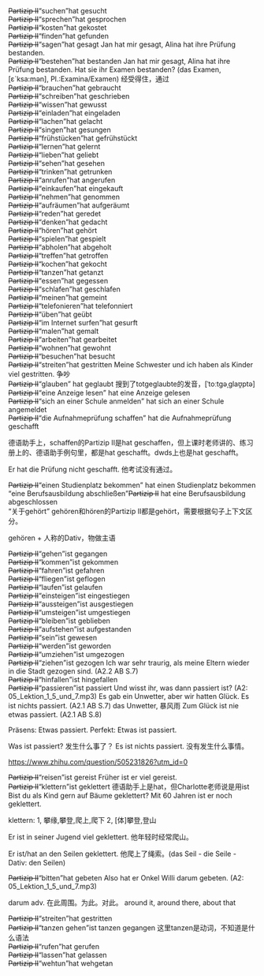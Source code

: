 <div class="QSA" swap><S>Partizip II</S><Q>suchen</Q><A>hat gesucht</A></div>
<div class="QSA" swap><S>Partizip II</S><Q>sprechen</Q><A>hat gesprochen</A></div>
<div class="QSA" swap><S>Partizip II</S><Q>kosten</Q><A>hat gekostet</A></div>
<div class="QSA" swap><S>Partizip II</S><Q>finden</Q><A>hat gefunden</A></div>
<div class="QSA" swap><S>Partizip II</S><Q>sagen</Q><A>hat gesagt
Jan hat mir gesagt, Alina hat ihre Prüfung bestanden.
</A></div>
<div class="QSA" swap><S>Partizip II</S><Q>bestehen</Q><A>hat bestanden
Jan hat mir gesagt, Alina hat ihre Prüfung bestanden.
Hat sie ihr Examen bestanden? (das Examen, [ε`ksa:mən], Pl.:Examina/Examen)
经受得住，通过
</A></div>
<div class="QSA" swap><S>Partizip II</S><Q>brauchen</Q><A>hat gebraucht</A></div>
<div class="QSA" swap><S>Partizip II</S><Q>schreiben</Q><A>hat geschrieben</A></div>
<div class="QSA" swap><S>Partizip II</S><Q>wissen</Q><A>hat gewusst</A></div>
<div class="QSA" swap><S>Partizip II</S><Q>einladen</Q><A>hat eingeladen</A></div>
<div class="QSA" swap><S>Partizip II</S><Q>lachen</Q><A>hat gelacht</A></div>
<div class="QSA" swap><S>Partizip II</S><Q>singen</Q><A>hat gesungen</A></div>
<div class="QSA" swap><S>Partizip II</S><Q>frühstücken</Q><A>hat gefrühstückt</A></div>
<div class="QSA" swap><S>Partizip II</S><Q>lernen</Q><A>hat gelernt</A></div>
<div class="QSA" swap><S>Partizip II</S><Q>lieben</Q><A>hat geliebt</A></div>
<div class="QSA" swap><S>Partizip II</S><Q>sehen</Q><A>hat gesehen</A></div>
<div class="QSA" swap><S>Partizip II</S><Q>trinken</Q><A>hat getrunken</A></div>
<div class="QSA" swap><S>Partizip II</S><Q>anrufen</Q><A>hat angerufen</A></div>
<div class="QSA" swap><S>Partizip II</S><Q>einkaufen</Q><A>hat eingekauft</A></div>
<div class="QSA" swap><S>Partizip II</S><Q>nehmen</Q><A>hat genommen</A></div>
<div class="QSA" swap><S>Partizip II</S><Q>aufräumen</Q><A>hat aufgeräumt</A></div>
<div class="QSA" swap><S>Partizip II</S><Q>reden</Q><A>hat geredet</A></div>
<div class="QSA" swap><S>Partizip II</S><Q>denken</Q><A>hat gedacht</A></div>
<div class="QSA" swap><S>Partizip II</S><Q>hören</Q><A>hat gehört</A></div>
<div class="QSA" swap><S>Partizip II</S><Q>spielen</Q><A>hat gespielt</A></div>
<div class="QSA" swap><S>Partizip II</S><Q>abholen</Q><A>hat abgeholt</A></div>
<div class="QSA" swap><S>Partizip II</S><Q>treffen</Q><A>hat getroffen</A></div>
<div class="QSA" swap><S>Partizip II</S><Q>kochen</Q><A>hat gekocht</A></div>
<div class="QSA" swap><S>Partizip II</S><Q>tanzen</Q><A>hat getanzt</A></div>
<div class="QSA" swap><S>Partizip II</S><Q>essen</Q><A>hat gegessen</A></div>
<div class="QSA" swap><S>Partizip II</S><Q>schlafen</Q><A>hat geschlafen</A></div>
<div class="QSA" swap><S>Partizip II</S><Q>meinen</Q><A>hat gemeint</A></div>
<div class="QSA" swap><S>Partizip II</S><Q>telefonieren</Q><A>hat telefonniert</A></div>
<div class="QSA" swap><S>Partizip II</S><Q>üben</Q><A>hat geübt</A></div>
<div class="QSA" swap><S>Partizip II</S><Q>im Internet surfen</Q><A>hat gesurft</A></div>
<div class="QSA" swap><S>Partizip II</S><Q>malen</Q><A>hat gemalt</A></div>
<div class="QSA" swap><S>Partizip II</S><Q>arbeiten</Q><A>hat gearbeitet</A></div>
<div class="QSA" swap><S>Partizip II</S><Q>wohnen</Q><A>hat gewohnt</A></div>
<div class="QSA" swap><S>Partizip II</S><Q>besuchen</Q><A>hat besucht</A></div>
<div class="QSA" swap><S>Partizip II</S><Q>streiten</Q><A>hat gestritten
Meine Schwester und ich haben als Kinder viel gestritten.  争吵</A></div>
<div class="QSA" swap><S>Partizip II</S><Q>glauben</Q><A>
hat geglaubt
搜到了totgeglaubte的发音，[ˈtoːtgəˌglaʊ̯ptə]
</A></div>

<div class="QSA" swap><S>Partizip II</S><Q>eine Anzeige lesen</Q><A>
hat eine Anzeige gelesen</A></div>
<div class="QSA" swap><S>Partizip II</S><Q>sich an einer Schule anmelden</Q><A>
hat sich an einer Schule angemeldet</A></div>
<div class="QSA" swap><S>Partizip II</S><Q>die Aufnahmeprüfung schaffen</Q><A>
hat die Aufnahmeprüfung geschafft

德语助手上，schaffen的Partizip II是hat geschaffen，但上课时老师讲的、练习册上的、德语助手例句里，都是hat geschafft。dwds上也是hat geschafft。

Er hat die Prüfung nicht geschafft.
他考试没有通过。</A></div>
<div class="QSA" swap><S>Partizip II</S><Q>einen Studienplatz bekommen</Q><A>
hat einen Studienplatz bekommen</A></div>
<div class="QSA"><Q>eine Berufsausbildung abschließen</Q><S>Partizip II</S><A>
hat eine Berufsausbildung abgeschlossen</A></div>

<div class="QSA"><Q>关于gehört</Q><S></S><A>
gehören和hören的Partizip II都是gehört，需要根据句子上下文区分。

gehören + 人称的Dativ，物做主语
</A></div>

<div class="QSA"><S>Partizip II</S><Q>gehen</Q><A>ist gegangen</A></div>
<div class="QSA"><S>Partizip II</S><Q>kommen</Q><A>ist gekommen</A></div>
<div class="QSA"><S>Partizip II</S><Q>fahren</Q><A>ist gefahren</A></div>
<div class="QSA"><S>Partizip II</S><Q>fliegen</Q><A>ist geflogen</A></div>
<div class="QSA"><S>Partizip II</S><Q>laufen</Q><A>ist gelaufen</A></div>
<div class="QSA"><S>Partizip II</S><Q>einsteigen</Q><A>ist eingestiegen</A></div>
<div class="QSA"><S>Partizip II</S><Q>aussteigen</Q><A>ist ausgestiegen</A></div>
<div class="QSA"><S>Partizip II</S><Q>umsteigen</Q><A>ist umgestiegen</A></div>
<div class="QSA"><S>Partizip II</S><Q>bleiben</Q><A>ist geblieben</A></div>
<div class="QSA"><S>Partizip II</S><Q>aufstehen</Q><A>ist aufgestanden</A></div>
<div class="QSA"><S>Partizip II</S><Q>sein</Q><A>ist gewesen</A></div>
<div class="QSA"><S>Partizip II</S><Q>werden</Q><A>ist geworden</A></div>
<div class="QSA"><S>Partizip II</S><Q>umziehen</Q><A>ist umgezogen</A></div>
<div class="QSA"><S>Partizip II</S><Q>ziehen</Q><A>ist gezogen
Ich war sehr traurig, als meine Eltern wieder in die Stadt gezogen sind.  (A2.2 AB S.7)
</A></div>
<div class="QSA"><S>Partizip II</S><Q>hinfallen</Q><A>ist hingefallen</A></div>
<div class="QSA"><S>Partizip II</S><Q>passieren</Q><A>ist passiert
Und wisst ihr, was dann passiert ist? (A2: 05_Lektion_1_5_und_7.mp3)
Es gab ein Unwetter, aber wir hatten Glück. Es ist nichts passiert. (A2.1 AB S.7)
das Unwetter, 暴风雨
Zum Glück ist nie etwas passiert. (A2.1 AB S.8)

Präsens: Etwas passiert.
Perfekt: Etwas ist passiert.

Was ist passiert? 发生什么事了？
Es ist nichts passiert. 没有发生什么事情。

https://www.zhihu.com/question/505231826?utm_id=0
</A></div>

<div class="QSA"><S>Partizip II</S><Q>reisen</Q><A>ist gereist
Früher ist er viel gereist.</A></div>
<div class="QSA"><S>Partizip II</S><Q>klettern</Q><A>ist geklettert
德语助手上是hat，但Charlotte老师说是用ist
Bist du als Kind gern auf Bäume geklettert?
Mit 60 Jahren ist er noch geklettert.

klettern:
1, 攀缘,攀登,爬上,爬下
2, [体]攀登,登山

Er ist in seiner Jugend viel geklettert.
他年轻时经常爬山。

Er ist/hat an den Seilen geklettert.
他爬上了绳索。(das Seil - die Seile - Dativ: den Seilen)
</A></div>

<div class="QSA" swap><S>Partizip II</S><Q>bitten</Q><A>hat gebeten
Also hat er Onkel Willi darum gebeten. (A2: 05_Lektion_1_5_und_7.mp3)

darum
adv. 在此周围。为此。对此。
around it, around there, about that</A></div>
<div class="QSA" swap><S>Partizip II</S><Q>streiten</Q><A>hat gestritten</A></div>
<div class="QSA" swap><S>Partizip II</S><Q>tanzen gehen</Q><A>ist tanzen gegangen
这里tanzen是动词，不知道是什么语法</A></div>
<div class="QSA" swap><S>Partizip II</S><Q>rufen</Q><A>hat gerufen</A></div>
<div class="QSA" swap><S>Partizip II</S><Q>lassen</Q><A>hat gelassen</A></div>
<div class="QSA" swap><S>Partizip II</S><Q>wehtun</Q><A>hat wehgetan</A></div>


<div hidden>
<div class="QSA" swap><S>Partizip II</S><Q></Q><A>hat </A></div>
<div class="QSA" swap><S>Partizip II</S><Q></Q><A>hat </A></div>
</div>
